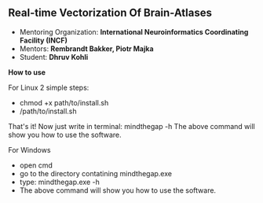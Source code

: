 Real-time Vectorization Of Brain-Atlases
-----------------------------------------

- Mentoring Organization: **International Neuroinformatics Coordinating Facility (INCF)**
- Mentors: **Rembrandt Bakker, Piotr Majka**
- Student: **Dhruv Kohli**

**How to use**

For Linux
2 simple steps:
- chmod +x path/to/install.sh
- /path/to/install.sh

That's it! Now just write in terminal: mindthegap -h
The above command will show you how to use the software.

For Windows
- open cmd
- go to the directory contatining mindthegap.exe
- type: mindthegap.exe -h
- The above command will show you how to use the software.